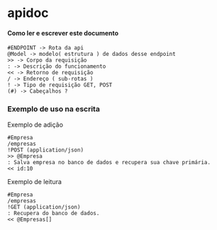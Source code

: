 # apidoc

#### Como ler e escrever este documento

```
#ENDPOINT -> Rota da api
@Model -> modelo( estrutura ) de dados desse endpoint
>> -> Corpo da requisição
: -> Descrição do funcionamento
<< -> Retorno de requisição
/ -> Endereço ( sub-rotas )
! -> Tipo de requisição GET, POST
(#) -> Cabeçalhos ?
```

### Exemplo de uso na escrita

Exemplo de adição
```
#Empresa
/empresas
!POST (application/json)
>> @Empresa
: Salva empresa no banco de dados e recupera sua chave primária.
<< id:10
```

Exemplo de leitura
```
#Empresa
/empresas
!GET (application/json)
: Recupera do banco de dados.
<< @Empresas[]
```
